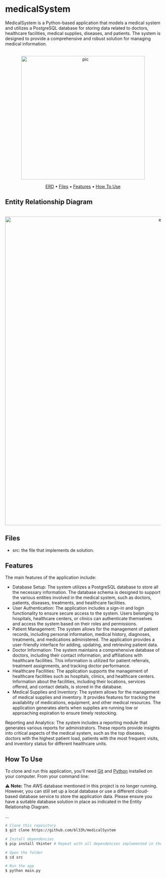 # medicalSystem
MedicalSystem is a Python-based application that models a medical system and utilizes a PostgreSQL database for storing data related to doctors, healthcare facilities, medical supplies, diseases, and patients. The system is designed to provide a comprehensive and robust solution for managing medical information.

<p align="center">
  <br>
  <img src="https://i.imgur.com/y2V8fIb.png" alt="pic" width="400">
  <br>
</p>
<p align="center" >
  <a href="#entity-relationship-diagram">ERD</a> •
  <a href="#Files">Files</a> •
  <a href="#Features">Features</a> •
  <a href="#how-to-use">How To Use</a> 
</p>

## Entity Relationship Diagram
<p align="center">
  <br>
  <img src="https://i.imgur.com/pSyecVi.png" alt="erd" width="1000">
  <br>
</p>

## Files

- src: the file that implements de solution.

## Features
The main features of the application include:

- Database Setup: The system utilizes a PostgreSQL database to store all the necessary information. The database schema is designed to support the various entities involved in the medical system, such as doctors, patients, diseases, treatments, and healthcare facilities.
- User Authentication: The application includes a sign-in and login functionality to ensure secure access to the system. Users belonging to hospitals, healthcare centers, or clinics can authenticate themselves and access the system based on their roles and permissions.
- Patient Management: The system allows for the management of patient records, including personal information, medical history, diagnoses, treatments, and medications administered. The application provides a user-friendly interface for adding, updating, and retrieving patient data.
- Doctor Information: The system maintains a comprehensive database of doctors, including their contact information, and affiliations with healthcare facilities. This information is utilized for patient referrals, treatment assignments, and tracking doctor performance.
- Healthcare Facilities: The application supports the management of healthcare facilities such as hospitals, clinics, and healthcare centers. Information about the facilities, including their locations, services offered, and contact details, is stored in the database.
- Medical Supplies and Inventory: The system allows for the management of medical supplies and inventory. It provides features for tracking the availability of medications, equipment, and other medical resources. The application generates alerts when supplies are running low or approaching expiration to ensure timely restocking.

Reporting and Analytics: The system includes a reporting module that generates various reports for administrators. These reports provide insights into critical aspects of the medical system, such as the top diseases, doctors with the highest patient load, patients with the most frequent visits, and inventory status for different healthcare units.

## How To Use
To clone and run this application, you'll need [Git](https://git-scm.com) and [Python](https://www.python.org/downloads/) installed on your computer. From your command line:

⚠️ **Note:** The AWS database mentioned in this project is no longer running. However, you can still set up a local database or use a different cloud-based database service to store the application data. Please ensure you have a suitable database solution in place as indicated in the Entity Relationship Diagram.

...
```bash
# Clone this repository
$ git clone https://github.com/bl33h/medicalSystem

# Install dependencies
$ pip install tkinter # Repeat with all dependencies implemented in the project

# Open the folder
$ cd src

# Run the app
$ python main.py

```
